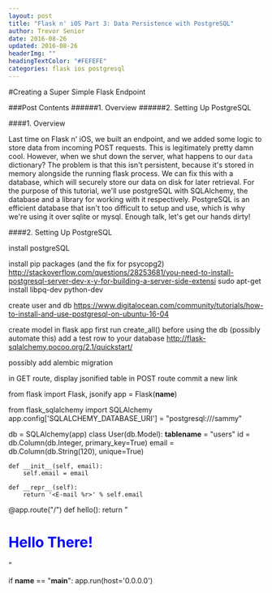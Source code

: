 ```yaml
---
layout: post
title: "Flask n' iOS Part 3: Data Persistence with PostgreSQL"
author: Trevor Senior
date: 2016-08-26
updated: 2016-08-26
headerImg: ""
headingTextColor: "#FEFEFE"
categories: flask ios postgresql
---
```



#Creating a Super Simple Flask Endpoint

###Post Contents
######1. Overview
######2. Setting Up PostgreSQL 

####1. Overview

Last time on Flask n' iOS, we built an endpoint, and we added some logic to store data from incoming POST requests. This is legitimately pretty damn cool. However, when we shut down the server, what happens to our ```data``` dictionary? The problem is that this isn't persistent, because it's stored in memory alongside the running flask process. We can fix this with a database, which will securely store our data on disk for later retrieval. For the purpose of this tutorial, we'll use postgreSQL with SQLAlchemy, the database and a library for working with it respectively. PostgreSQL is an efficient database that isn't too difficult to setup and use, which is why we're using it over sqlite or mysql. Enough talk, let's get our hands dirty!

####2. Setting Up PostgreSQL


install postgreSQL

install pip packages (and the fix for psycopg2) http://stackoverflow.com/questions/28253681/you-need-to-install-postgresql-server-dev-x-y-for-building-a-server-side-extensi
sudo apt-get install libpq-dev python-dev


create user and db https://www.digitalocean.com/community/tutorials/how-to-install-and-use-postgresql-on-ubuntu-16-04

create model in flask app
first run create_all() before using the db (possibly automate this)
add a test row to your database  http://flask-sqlalchemy.pocoo.org/2.1/quickstart/

possibly add alembic migration

in GET route, display jsonified table
in POST route commit a new link




from flask import Flask, jsonify
app = Flask(__name__)

from flask_sqlalchemy import SQLAlchemy
app.config['SQLALCHEMY_DATABASE_URI'] = "postgresql:///sammy"


db = SQLAlchemy(app)
class User(db.Model):
    __tablename__ = "users"
    id = db.Column(db.Integer, primary_key=True)
    email = db.Column(db.String(120), unique=True)

    def __init__(self, email):
        self.email = email

    def __repr__(self):
        return '<E-mail %r>' % self.email



@app.route("/")
def hello():
    return "<h1 style='color:blue'>Hello There!</h1>"

if __name__ == "__main__":
    app.run(host='0.0.0.0')

